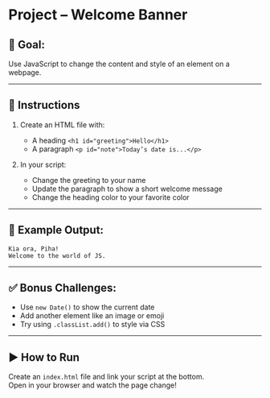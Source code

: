 # Project – Welcome Banner

## 🧠 Goal:
Use JavaScript to change the content and style of an element on a webpage.

---

## 🔧 Instructions

1. Create an HTML file with:
   - A heading `<h1 id="greeting">Hello</h1>`
   - A paragraph `<p id="note">Today’s date is...</p>`

2. In your script:
   - Change the greeting to your name
   - Update the paragraph to show a short welcome message
   - Change the heading color to your favorite color

---

## 🧪 Example Output:
```
Kia ora, Piha!
Welcome to the world of JS.
```

---

## ✅ Bonus Challenges:
- Use `new Date()` to show the current date
- Add another element like an image or emoji
- Try using `.classList.add()` to style via CSS

---

## ▶️ How to Run

Create an `index.html` file and link your script at the bottom.  
Open in your browser and watch the page change!
